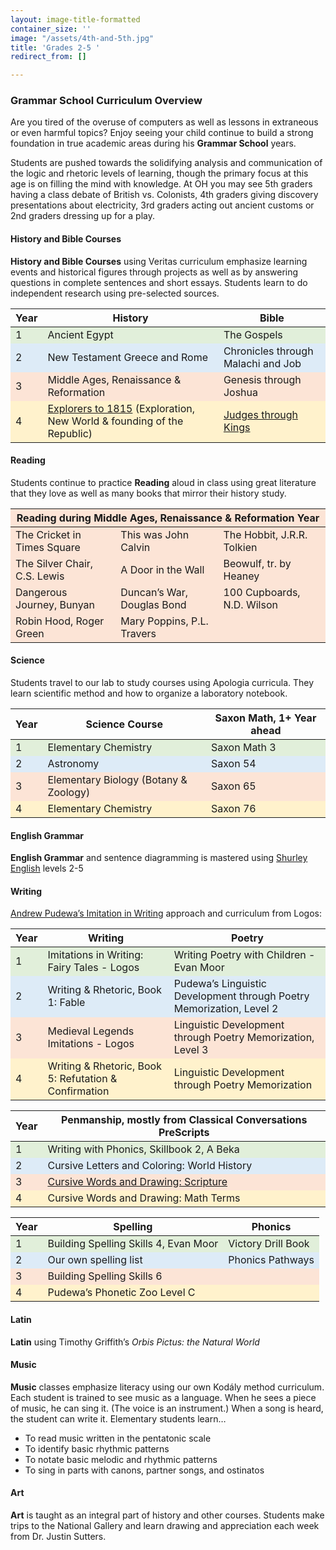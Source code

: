 ```yaml
---
layout: image-title-formatted
container_size: ''
image: "/assets/4th-and-5th.jpg"
title: 'Grades 2-5 '
redirect_from: []

---
```


### Grammar School Curriculum Overview
Are you tired of the overuse of computers as well as lessons in extraneous or even harmful topics? Enjoy seeing your child continue to build a strong foundation in true academic areas during his **Grammar School** years.

Students are pushed towards the solidifying analysis and communication of the logic and rhetoric levels of learning, though the primary focus at this age is on filling the mind with knowledge. At OH you may see 5th graders having a class debate of British vs. Colonists, 4th graders giving discovery presentations about electricity, 3rd graders acting out ancient customs or 2nd graders dressing up for a play.
  
#### History and Bible Courses
**History and Bible Courses** using Veritas curriculum emphasize learning events and historical figures through projects as well as by answering questions in complete sentences and short essays. Students learn to do independent research using pre-selected sources.

<table class="uk-table">
    <thead>
        <tr class="uk-background-muted">
            <th>Year</th>
            <th>History</th>
            <th>Bible</th>
        </tr>
    </thead>
    <tbody>
        <tr style="background-color:rgb(225, 239, 218)">
            <td>1</td>
            <td>Ancient Egypt</td>
            <td>The Gospels</td>
        </tr>
        <tr style="background-color:rgb(221, 235, 247)">
            <td>2</td>
            <td>New Testament Greece and Rome</td>
            <td>Chronicles through Malachi and Job</td>
        </tr>
        <tr style="background-color:rgb(252, 228, 214)">
            <td>3</td>
            <td>Middle Ages, Renaissance & Reformation</td>
            <td>Genesis through Joshua</td>
        </tr>
        <tr style="background-color:rgb(255, 242, 204)">
            <td>4</td>
            <td><a href="https://veritaspress.com/store/explorers-to-1815-flashcards.html" target="_blank">Explorers to 1815</a> (Exploration, New World & founding of the Republic)</td>
            <td><a href="https://veritaspress.com/store/judges-to-kings-flashcards.html" target="_blank">Judges through Kings</a></td>
        </tr>
    </tbody>
</table>


#### Reading
Students continue to practice **Reading** aloud in class using great literature that they love as well as many books that mirror their history study.

<table class="uk-table">
    <thead style="background-color:rgb(252, 228, 214)">
        <tr>
            <th colspan="3">Reading during Middle Ages, Renaissance & Reformation Year</th>
        </tr>
    </thead>
    <tbody style="background-color:rgb(252, 228, 214)">
        <tr>
            <td>The Cricket in Times Square</td>
            <td>This was John Calvin</td>
            <td>The Hobbit, J.R.R. Tolkien</td>
        </tr>
        <tr>
            <td>The Silver Chair, C.S. Lewis</td>
            <td>A Door in the Wall</td>
            <td>Beowulf, tr. by Heaney</td>
        </tr>
        <tr>
            <td>Dangerous Journey, Bunyan</td>
            <td>Duncan’s War, Douglas Bond</td>
            <td>100 Cupboards, N.D. Wilson</td>
        </tr>
        <tr>
            <td>Robin Hood, Roger Green</td>
            <td>Mary Poppins, P.L. Travers</td>
            <td></td>
        </tr>
    </tbody>
</table>

#### Science
Students travel to our lab to study courses using Apologia curricula. They learn scientific method and how to organize a laboratory notebook.

<table class="uk-table">
    <thead>
        <tr class="uk-background-muted">
            <th>Year</th>
            <th>Science Course</th>
            <th>Saxon Math, 1+ Year ahead</th>
        </tr>
    </thead>
    <tbody>
        <tr style="background-color:rgb(225, 239, 218)">
            <td>1</td>
            <td>Elementary Chemistry</td>
            <td>Saxon Math 3</td>
        </tr>
        <tr style="background-color:rgb(221, 235, 247)">
            <td>2</td>
            <td>Astronomy</td>
            <td>Saxon 54</td>
        </tr>
        <tr style="background-color:rgb(252, 228, 214)">
            <td>3</td>
            <td>Elementary Biology (Botany & Zoology)</td>
            <td>Saxon 65</td>
        </tr>
        <tr style="background-color:rgb(255, 242, 204)">
            <td>4</td>
            <td>Elementary Chemistry</td>
            <td>Saxon 76</td>
        </tr>
    </tbody>
</table>  

#### English Grammar
**English Grammar** and sentence diagramming is mastered using <a href="https://cathyduffyreviews.com/homeschool-reviews-core-curricula/composition-and-grammar/graded-language-arts-curricula/shurley-english" _target="_blank">Shurley English</a> levels 2-5

#### Writing
<a href="https://www.iew.com/" target="_blank">Andrew Pudewa’s Imitation in Writing</a> approach and curriculum from Logos:

<table class="uk-table uk-table-striped">
    <thead>
        <tr class="uk-background-muted">
            <th>Year</th>
            <th>Writing</th>
            <th>Poetry</th>
        </tr>
    </thead>
    <tbody>
        <tr style="background-color:rgb(225, 239, 218)">
            <td>1</td>
            <td>Imitations in Writing: Fairy Tales - Logos</td>
            <td>Writing Poetry with Children - Evan Moor</td>
        </tr>
        <tr style="background-color:rgb(221, 235, 247)">
            <td>2</td>
            <td>Writing & Rhetoric, Book 1:  Fable</td>
            <td>Pudewa’s Linguistic Development through Poetry Memorization, Level 2</td>
        </tr>
        <tr style="background-color:rgb(252, 228, 214)">
            <td>3</td>
            <td>Medieval Legends Imitations - Logos</td>
            <td>Linguistic Development through Poetry Memorization, Level 3</td>
        </tr>
        <tr style="background-color:rgb(255, 242, 204)">
            <td>4</td>
            <td>Writing & Rhetoric, Book 5:  Refutation & Confirmation</td>
            <td>Linguistic Development through Poetry Memorization</td>
        </tr>
    </tbody>
</table>  
<table class="uk-table uk-table-striped">
    <thead>
        <tr class="uk-background-muted">
            <th>Year</th>
            <th>Penmanship, mostly from Classical Conversations PreScripts</th>
        </tr>
    </thead>
    <tbody>
        <tr style="background-color:rgb(225, 239, 218)">
            <td>1</td>
            <td>Writing with Phonics, Skillbook 2, A Beka</td>
        </tr>
        <tr style="background-color:rgb(221, 235, 247)">
            <td>2</td>
            <td>Cursive Letters and Coloring: World History</td>
        </tr>
        <tr style="background-color:rgb(252, 228, 214)">
            <td>3</td>
            <td><a href="https://classicalconversationsbooks.com/products/sc020" target="_blank">Cursive Words and Drawing: Scripture</a></td>
        </tr>
        <tr style="background-color:rgb(255, 242, 204)">
            <td>4</td>
            <td>Cursive Words and Drawing: Math Terms</td>
        </tr>
    </tbody>
</table>  

<table class="uk-table uk-table-striped">
    <thead>
        <tr class="uk-background-muted">
            <th>Year</th>
            <th>Spelling</th>
            <th>Phonics</th>
        </tr>
    </thead>
    <tbody>
        <tr style="background-color:rgb(225, 239, 218)">
            <td>1</td>
            <td>Building Spelling Skills 4, Evan Moor</td>
            <td>Victory Drill Book</td>
        </tr>
        <tr style="background-color:rgb(221, 235, 247)">
            <td>2</td>
            <td>Our own spelling list</td>
            <td>Phonics Pathways</td>
        </tr>
        <tr style="background-color:rgb(252, 228, 214)">
            <td>3</td>
            <td>Building Spelling Skills 6</td>
            <td></td>
        </tr>
        <tr style="background-color:rgb(255, 242, 204)">
            <td>4</td>
            <td>Pudewa’s Phonetic Zoo Level C</td>
            <td></td>
        </tr>
    </tbody>
</table>  

#### Latin
**Latin** using Timothy Griffith’s <i>Orbis Pictus: the Natural World</i>

#### Music
**Music** classes emphasize literacy using our own Kodály method curriculum. Each student is trained to see music as a language. When he sees a piece of music, he can sing it. (The voice is an instrument.) When a song is heard, the student can write it. Elementary students learn…

-   To read music written in the pentatonic scale
-   To identify basic rhythmic patterns
-   To notate basic melodic and rhythmic patterns
-   To sing in parts with canons, partner songs, and ostinatos

#### Art
**Art** is taught as an integral part of history and other courses. Students make trips to the National Gallery and learn drawing and appreciation each week from Dr. Justin Sutters.